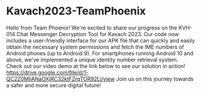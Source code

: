 # Kavach2023-TeamPhoenix
Hello from Team Phoenix! We're excited to share our progress on the KVH-014 Chat Messenger Decryption Tool for Kavach 2023. Our code now includes a user-friendly interface for our APK file that can quickly and easily obtain the necessary system permissions and fetch the IME numbers of Android phones (up to Android 9). For smartphones running Android 10 and above, we've implemented a unique identity number retrieval system. Check out our video demo at the link below to see our solution in action!
https://drive.google.com/file/d/1-QC2Z0MliANaOXjRC32ktFZrqTOR92Lj/view
Join us on this journey towards a safer and more secure digital future!

